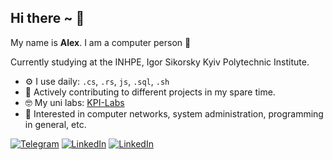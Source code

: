 ## Hi there ~ 👋

My name is **Alex**. I am a computer person 🤖

Сurrently studying at the INHPE, Igor Sikorsky Kyiv Polytechnic Institute.

- ⚙️ I use daily: `.cs`, `.rs`, `js`, `.sql`, `.sh`
- 🔨 Actively contributing to different projects in my spare time.
- 🤓 My uni labs: [KPI-Labs](https://github.com/xairaven/KPI-Labs)
- 📶 Interested in computer networks, system administration, programming in general, etc.

[![Telegram](https://img.shields.io/badge/xairaven-black?style=flat-square&logo=Telegram&logoColor=white)](https://t.me/xairaven)
[![LinkedIn](https://img.shields.io/badge/linkedin-black?style=flat-square&logo=linkedin&logoColor=white)](http://linkedin.com/in/xairaven/)
[![LinkedIn](https://img.shields.io/badge/wakatime-black?style=flat-square&logo=wakatime&logoColor=white)](https://wakatime.com/@xairaven)
